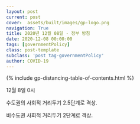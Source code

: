 ```yaml
---
layout: post
current: post
cover:  assets/built/images/gp-logo.png
navigation: True
title: 2020년 12월 08일 - 정부 방침
date: 2020-12-08 00:00:00
tags: [governmentPolicy]
class: post-template
subclass: 'post tag-governmentPolicy'
author: COVID-19
---
```


{% include gp-distancing-table-of-contents.html %}

12월 8일 0시  

수도권의 사회적 거리두기 2.5단계로 격상.

비수도권 사회적 거리두기 2단계로 격상.